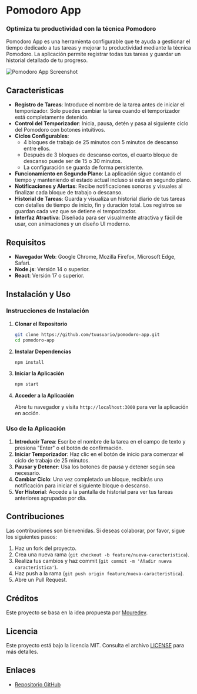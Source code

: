 # Pomodoro App

### Optimiza tu productividad con la técnica Pomodoro

Pomodoro App es una herramienta configurable que te ayuda a gestionar el tiempo dedicado a tus tareas y mejorar tu productividad mediante la técnica Pomodoro. La aplicación permite registrar todas tus tareas y guardar un historial detallado de tu progreso.

![Pomodoro App Screenshot](https://via.placeholder.com/800x400) <!-- Reemplaza con la URL de la imagen de tu aplicación -->

## Características

- **Registro de Tareas**: Introduce el nombre de la tarea antes de iniciar el temporizador. Solo puedes cambiar la tarea cuando el temporizador está completamente detenido.
- **Control del Temporizador**: Inicia, pausa, detén y pasa al siguiente ciclo del Pomodoro con botones intuitivos.
- **Ciclos Configurables**:
  - 4 bloques de trabajo de 25 minutos con 5 minutos de descanso entre ellos.
  - Después de 3 bloques de descanso cortos, el cuarto bloque de descanso puede ser de 15 o 30 minutos.
  - La configuración se guarda de forma persistente.
- **Funcionamiento en Segundo Plano**: La aplicación sigue contando el tiempo y manteniendo el estado actual incluso si está en segundo plano.
- **Notificaciones y Alertas**: Recibe notificaciones sonoras y visuales al finalizar cada bloque de trabajo o descanso.
- **Historial de Tareas**: Guarda y visualiza un historial diario de tus tareas con detalles de tiempo de inicio, fin y duración total. Los registros se guardan cada vez que se detiene el temporizador.
- **Interfaz Atractiva**: Diseñada para ser visualmente atractiva y fácil de usar, con animaciones y un diseño UI moderno.

## Requisitos

- **Navegador Web**: Google Chrome, Mozilla Firefox, Microsoft Edge, Safari.
- **Node.js**: Versión 14 o superior.
- **React**: Versión 17 o superior.

## Instalación y Uso

### Instrucciones de Instalación

1. **Clonar el Repositorio**

   ```bash
   git clone https://github.com/tuusuario/pomodoro-app.git
   cd pomodoro-app
   ```

2. **Instalar Dependencias**

   ```bash
   npm install
   ```

3. **Iniciar la Aplicación**

   ```bash
   npm start
   ```

4. **Acceder a la Aplicación**

   Abre tu navegador y visita `http://localhost:3000` para ver la aplicación en acción.

### Uso de la Aplicación

1. **Introducir Tarea**: Escribe el nombre de la tarea en el campo de texto y presiona "Enter" o el botón de confirmación.
2. **Iniciar Temporizador**: Haz clic en el botón de inicio para comenzar el ciclo de trabajo de 25 minutos.
3. **Pausar y Detener**: Usa los botones de pausa y detener según sea necesario.
4. **Cambiar Ciclo**: Una vez completado un bloque, recibirás una notificación para iniciar el siguiente bloque o descanso.
5. **Ver Historial**: Accede a la pantalla de historial para ver tus tareas anteriores agrupadas por día.

## Contribuciones

Las contribuciones son bienvenidas. Si deseas colaborar, por favor, sigue los siguientes pasos:

1. Haz un fork del proyecto.
2. Crea una nueva rama (`git checkout -b feature/nueva-caracteristica`).
3. Realiza tus cambios y haz commit (`git commit -m 'Añadir nueva característica'`).
4. Haz push a la rama (`git push origin feature/nueva-caracteristica`).
5. Abre un Pull Request.

## Créditos

Este proyecto se basa en la idea propuesta por [Mouredev](https://github.com/mouredev/Monthly-App-Challenge-2022?tab=readme-ov-file#febrero-030222).

## Licencia

Este proyecto está bajo la licencia MIT. Consulta el archivo [LICENSE](LICENSE) para más detalles.

## Enlaces

- [Repositorio GitHub](https://github.com/tuusuario/pomodoro-app)
